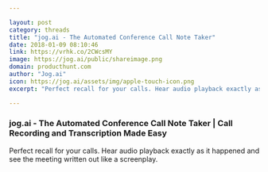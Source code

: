 ```yaml
---

layout: post
category: threads
title: "jog.ai - The Automated Conference Call Note Taker"
date: 2018-01-09 08:10:46
link: https://vrhk.co/2CWcsMY
image: https://jog.ai/public/shareimage.png
domain: producthunt.com
author: "Jog.ai"
icon: https://jog.ai/assets/img/apple-touch-icon.png
excerpt: "Perfect recall for your calls. Hear audio playback exactly as it happened and see the meeting written out like a screenplay."

---
```


### jog.ai - The Automated Conference Call Note Taker | Call Recording and Transcription Made Easy

Perfect recall for your calls. Hear audio playback exactly as it happened and see the meeting written out like a screenplay.